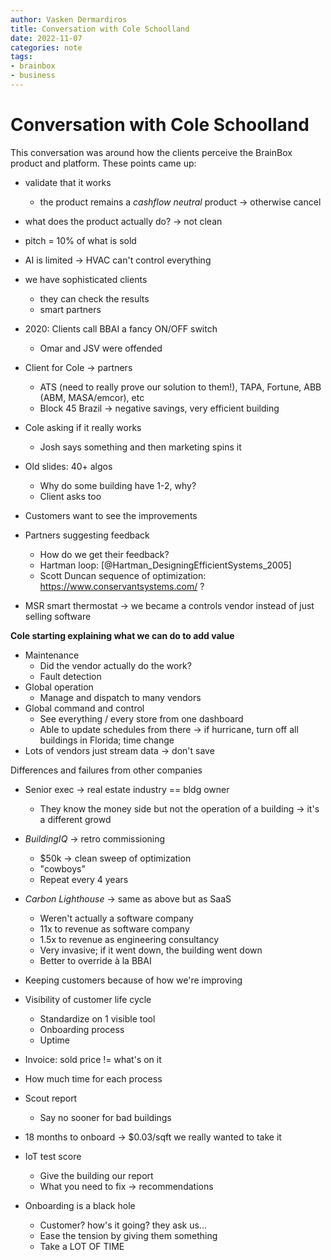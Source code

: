 ```yaml
---
author: Vasken Dermardiros
title: Conversation with Cole Schoolland
date: 2022-11-07
categories: note
tags:
- brainbox
- business
---
```


# Conversation with Cole Schoolland
This conversation was around how the clients perceive the BrainBox product and platform. These points came up:
+ validate that it works
  - the product remains a *cashflow neutral* product -> otherwise cancel
+ what does the product actually do? -> not clean
+ pitch = 10% of what is sold
+ AI is limited -> HVAC can't control everything
+ we have sophisticated clients
  - they can check the results
  - smart partners
+ 2020: Clients call BBAI a fancy ON/OFF switch
  + Omar and JSV were offended
+ Client for Cole -> partners
  + ATS (need to really prove our solution to them!), TAPA, Fortune, ABB (ABM, MASA/emcor), etc
  + Block 45 Brazil -> negative savings, very efficient building
+ Cole asking if it really works
  + Josh says something and then marketing spins it
+ Old slides: 40+ algos
  +  Why do some building have 1-2, why?
  +  Client asks too
+ Customers want to see the improvements
+ Partners suggesting feedback
  + How do we get their feedback?
  + Hartman loop: [@Hartman_DesigningEfficientSystems_2005]
  + Scott Duncan sequence of optimization: <https://www.conservantsystems.com/> ?

+ MSR smart thermostat -> we became a controls vendor instead of just selling software

**Cole starting explaining what we can do to add value**
+ Maintenance
  + Did the vendor actually do the work?
  + Fault detection
+ Global operation
  + Manage and dispatch to many vendors
+ Global command and control
  + See everything / every store from one dashboard
  + Able to update schedules from there -> if hurricane, turn off all buildings in Florida; time change
+ Lots of vendors just stream data -> don't save

Differences and failures from other companies
+ Senior exec -> real estate industry == bldg owner
  + They know the money side but not the operation of a building -> it's a different growd
+ *BuildingIQ* -> retro commissioning
  + $50k -> clean sweep of optimization
  + "cowboys"
  + Repeat every 4 years
+ *Carbon Lighthouse* -> same as above but as SaaS
  + Weren't actually a software company
  + 11x to revenue as software company
  + 1.5x to revenue as engineering consultancy
  + Very invasive; if it went down, the building went down
  + Better to override à la BBAI

+ Keeping customers because of how we're improving
+ Visibility of customer life cycle
  + Standardize on 1 visible tool
  + Onboarding process
  + Uptime
+ Invoice: sold price != what's on it
+ How much time for each process
+ Scout report
  + Say no sooner for bad buildings
+ 18 months to onboard -> $0.03/sqft we really wanted to take it
+ IoT test score
  + Give the building our report
  + What you need to fix -> recommendations

+ Onboarding is a black hole
  + Customer? how's it going? they ask us...
  + Ease the tension by giving them something
  + Take a LOT OF TIME
